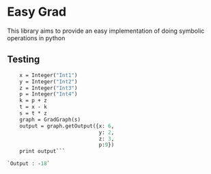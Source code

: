 # Easy Grad

This library aims to provide an easy implementation of doing symbolic operations in python

## Testing

```def test1():
    x = Integer("Int1")
    y = Integer("Int2")
    z = Integer("Int3")
    p = Integer("Int4")
    k = p + z
    t = x - k
    s = t * z
    graph = GradGraph(s)
    output = graph.getOutput({x: 6,
                              y: 2,
                              z: 3,
                              p:9})
    print output```

`Output : -18`
